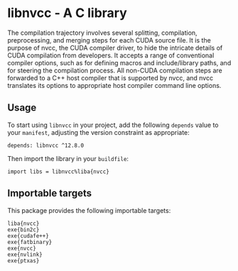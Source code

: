 # libnvcc - A C library

The compilation trajectory involves several splitting, compilation,
preprocessing, and merging steps for each CUDA source file. It is
the purpose of nvcc, the CUDA compiler driver, to hide the intricate
details of CUDA compilation from developers. It accepts a range of
conventional compiler options, such as for defining macros and
include/library paths, and for steering the compilation process. All
non-CUDA compilation steps are forwarded to a C++ host compiler that
is supported by nvcc, and nvcc translates its options to appropriate
host compiler command line options.

## Usage

To start using `libnvcc` in your project, add the following `depends`
value to your `manifest`, adjusting the version constraint as appropriate:

```
depends: libnvcc ^12.8.0
```

Then import the library in your `buildfile`:

```
import libs = libnvcc%liba{nvcc}
```


## Importable targets

This package provides the following importable targets:

```
liba{nvcc}
exe{bin2c}
exe{cudafe++}
exe{fatbinary}
exe{nvcc}
exe{nvlink}
exe{ptxas}
```
